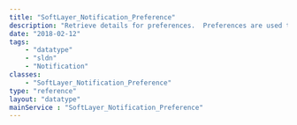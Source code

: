 ```yaml
---
title: "SoftLayer_Notification_Preference"
description: "Retrieve details for preferences.  Preferences are used to allow the subscriber to modify their subscription in various ways.  Details such as friendly name, keyname maximum and minimum values can be retrieved.  These provide details to help configure subscriber preferences correctly. "
date: "2018-02-12"
tags:
    - "datatype"
    - "sldn"
    - "Notification"
classes:
    - "SoftLayer_Notification_Preference"
type: "reference"
layout: "datatype"
mainService : "SoftLayer_Notification_Preference"
---
```

